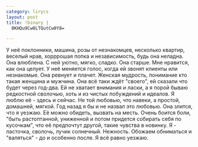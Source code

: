 ```yaml
--- 
category: lirycs
layout: post
title: !binary |
  0KHQu9Cw0LTQutCw0Y8=

---
```

У неё поклонники, машина, розы от незнакомцев, несколько квартир, веселый нрав, хорррошая попка и независимость, будь она неладна. Она влюблена. С ней уютно, мягко, сладко. Она старше. Мне нравится, как она целует. У неё меняется голос, когда ей звонят клиенты или незнакомые. Она ревнует и плачет. Женская мудрость, понимание кто такая женщина и мужчина. Она всё таки ждёт "своего", ей сказали что будет через год-два. Ей не хватает внимания и ласки, а я порой бываю редкостной сволочью, хоть и из чистых побуждений и идеалов. Я люблю её - здесь и сейчас. Не той любовью, что навеки, а простой, домашней, мягкой. Год назад я бы и не назвал это любовью. Она злится, что я уезжаю. Её можно обидеть, вызвать на месть. Очень боится боли, "быть растоптанной, униженной и потом придется собирать себя по кусочкам", что её предпочтут другой, такие чувства в новинку. Я - ласточка, сволочь, лучик солнечный. Нежность.
Обожаем обниматься и "валяться" - до и особенно после.
Я всё равно уезжаю.
